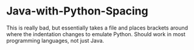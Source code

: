 # Java-with-Python-Spacing
This is really bad, but essentially takes a file and places brackets around where the indentation changes to emulate Python. Should work in most programming languages, not just Java.
